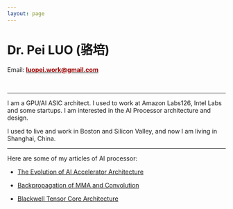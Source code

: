 ```yaml
---
layout: page
---
```


# Dr. Pei LUO (骆培)

<!--img src="images/cat.jpg" class="floatpic"-->

Email: [**<font color="#990000">  luopei.work@gmail.com </font>** ](mailto:luopei.work@gmail.com)

<br>

---

I am a GPU/AI ASIC architect. I used to work at Amazon Labs126, Intel Labs and some startups. I am interested in the AI Processor architecture and design. 

I used to live and work in Boston and Silicon Valley, and now I am living in Shanghai, China. 

<!-- **<font color="#990000">   </font>** -->

---
Here are some of my articles of AI processor:

- [The Evolution of AI Accelerator Architecture](blogs/AI_Accelerator_Architecture.md)

- [Backpropagation of MMA and Convolution](blogs/Backpropagation.md)

- [Blackwell Tensor Core Architecture](blogs/Blackwell_Tensor_Core.md)


